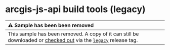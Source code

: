# arcgis-js-api build tools (legacy)

| :warning:  Sample has been been removed   |
| :-----------------------------------------|
| This sample has been removed. A copy of it can still be downloaded or [checked out](https://git-scm.com/book/en/v2/Git-Basics-Tagging) via the [`legacy`](https://github.com/Esri/jsapi-resources/releases/tag/legacy) release tag.|